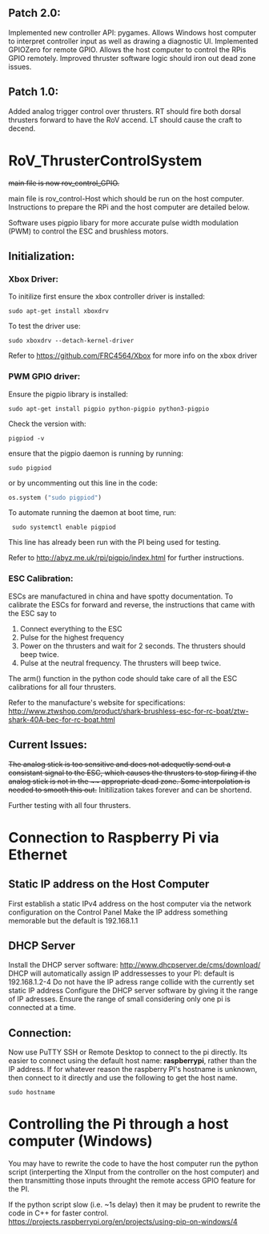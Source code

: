 ## Patch 2.0:
Implemented new controller API: pygames. Allows Windows host computer to interpret controller input as well as drawing a diagnostic UI.
Implemented GPIOZero for remote GPIO. Allows the host computer to control the RPis GPIO remotely. 
Improved thruster software logic should iron out dead zone issues.

## Patch 1.0:
Added analog trigger control over thrusters. RT should fire both dorsal thrusters forward to have the RoV accend. LT should cause the craft to decend.


# RoV_ThrusterControlSystem

~~main file is now rov_control_GPIO.~~ 

main file is rov_control-Host which should be run on the host computer. Instructions to prepare the RPi and the host computer are detailed below. 

Software uses pigpio libary for more accurate pulse width modulation (PWM) to control the ESC and brushless motors.

## Initialization:
 
### Xbox Driver:
 
To initilize first ensure the xbox controller driver is installed: 

```
sudo apt-get install xboxdrv
```

To test the driver use:
```
sudo xboxdrv --detach-kernel-driver
```

Refer to https://github.com/FRC4564/Xbox for more info on the xbox driver

### PWM GPIO driver:
  
Ensure the pigpio library is installed:
```
sudo apt-get install pigpio python-pigpio python3-pigpio
```
Check the version with:
```
pigpiod -v
```
ensure that the pigpio daemon is running by running:
```
sudo pigpiod
```
or by uncommenting out this line in the code:
```python
os.system ("sudo pigpiod")
```

To automate running the daemon at boot time, run:
```
 sudo systemctl enable pigpiod
```
This line has already been run with the PI being used for testing.


Refer to http://abyz.me.uk/rpi/pigpio/index.html for further instructions.

### ESC Calibration:
ESCs are manufactured in china and have spotty documentation.
To calibrate the ESCs for forward and reverse, the instructions that came with the ESC say to
1. Connect everything to the ESC 
2. Pulse for the highest frequency
3. Power on the thrusters and wait for 2 seconds. The thrusters should beep twice.
4. Pulse at the neutral frequency. The thrusters will beep twice.

The arm() function in the python code should take care of all the ESC calibrations for all four thrusters. 

Refer to the manufacture's website for specifications: http://www.ztwshop.com/product/shark-brushless-esc-for-rc-boat/ztw-shark-40A-bec-for-rc-boat.html


## Current Issues:
  
~~The analog stick is too sensitive and does not adequetly send out a consistant signal to the ESC, which causes the thrusters to stop firing if the analog stick is not in the ~~ appropriate dead zone. Some interpolation is needed to smooth this out.~~
Initilization takes forever and can be shortend.

Further testing with all four thrusters.


# Connection to Raspberry Pi via Ethernet

## Static IP address on the Host Computer

First establish a static IPv4 address on the host computer via the network configuration on the Control Panel
Make the IP address something memorable but the default is 192.168.1.1

## DHCP Server
Install the DHCP server software:
http://www.dhcpserver.de/cms/download/
DHCP will automatically assign IP addressesses to your PI: default is 192.168.1.2-4
Do not have the IP adress range collide with the currently set static IP address
Configure the DHCP server software by giving it the range of IP adresses. Ensure the range of small considering only one pi is connected at a time. 

## Connection:
Now use PuTTY SSH or Remote Desktop to connect to the pi directly. Its easier to connect using the default host name: **raspberrypi**, rather than the IP address. If for whatever reason the raspberry PI's hostname is unknown, then connect to it directly and use the following to get the host name.
```
sudo hostname
```


# Controlling the Pi through a host computer (Windows)
You may have to rewrite the code to have the host computer run the python script (interperting the XInput from the controller on the host computer) and then transmitting those inputs throught the remote access GPIO feature for the PI. 

If the python script slow (i.e. ~1s delay) then it may be prudent to rewrite the code in C++ for faster control.
https://projects.raspberrypi.org/en/projects/using-pip-on-windows/4
